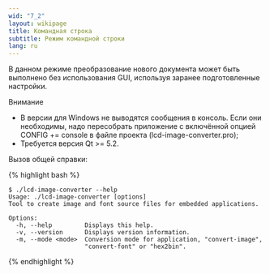 ```yaml
---
wid: "7_2"
layout: wikipage
title: Командная строка
subtitle: Режим командной строки
lang: ru
---
```

В данном режиме преобразование нового документа может быть выполнено без использования GUI, используя заранее подготовленные настройки.

Внимание

  *  В версии для Windows не выводятся сообщения в консоль. Если они необходимы, надо пересобрать приложение с включённой опцией CONFIG += console в файле проекта (lcd-image-converter.pro);
  *  Требуется версия Qt >= 5.2.

Вызов общей справки:

{% highlight bash %}
```
$ ./lcd-image-converter --help
Usage: ./lcd-image-converter [options]
Tool to create image and font source files for embedded applications.

Options:
  -h, --help         Displays this help.
  -v, --version      Displays version information.
  -m, --mode <mode>  Conversion mode for application, "convert-image",
                     "convert-font" or "hex2bin".
```
{% endhighlight %}